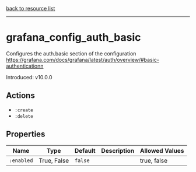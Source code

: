[back to resource list](https://github.com/sous-chefs/grafana#resources)

---

# grafana_config_auth_basic

Configures the auth.basic section of the configuration <https://grafana.com/docs/grafana/latest/auth/overview/#basic-authenticationn>

Introduced: v10.0.0

## Actions

- `:create`
- `:delete`

## Properties

| Name       | Type        | Default | Description | Allowed Values |
| ---------- | ----------- | ------- | ----------- | -------------- |
| `:enabled` | True, False | `false` |             | true, false    |
